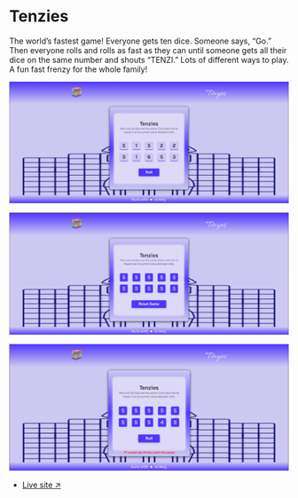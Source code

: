 # Tenzies

The world’s fastest game! Everyone gets ten dice. Someone says, “Go.” Then everyone rolls and rolls as fast as they can until someone gets all their dice on the same number and shouts “TENZI.” Lots of different ways to play. A fun fast frenzy for the whole family!

![Tenzies Picture](./src/assets/tenzies-pics.png "Tenzies")

![Tenzies Picture](./src/assets/tenzies-pics2.png "Tenzies")

![Tenzies Picture](./src/assets/tenzies-pics3.png "Tenzies Error")

- [Live site ↗](https://abdul-tenzies.netlify.app/)
